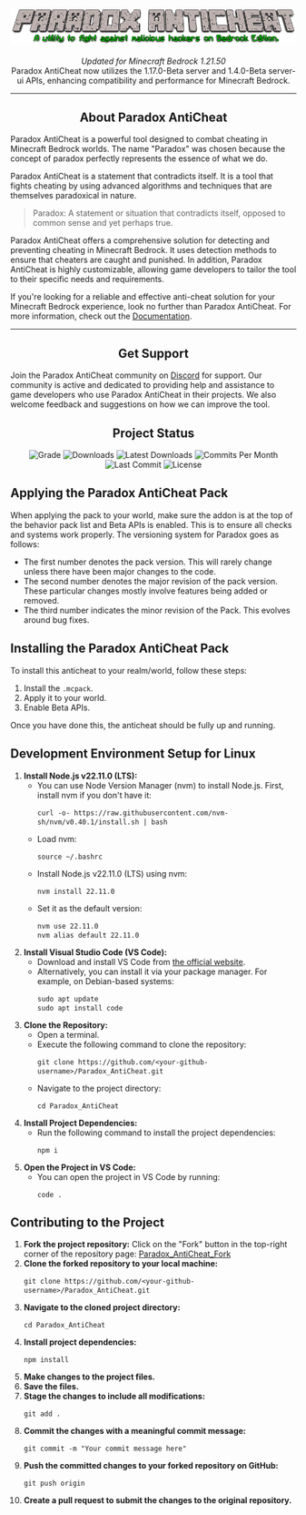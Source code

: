 <div align="center">
  <img src="docs\Media\paradox-header.png" alt="Paradox AntiCheat Logo">
  <br><br>
  <div>
    <em>Updated for Minecraft Bedrock 1.21.50</em>
    <br>
    Paradox AntiCheat now utilizes the 1.17.0-Beta server and 1.4.0-Beta server-ui APIs, enhancing compatibility and performance for Minecraft Bedrock.
  </div>
</div>
<hr>
<div align="left">
  <div align="center">
    <h2>About Paradox AntiCheat</h2>
  </div>
  <p>Paradox AntiCheat is a powerful tool designed to combat cheating in Minecraft Bedrock worlds. The name "Paradox" was chosen because the concept of paradox perfectly represents the essence of what we do.</p>
  <p>Paradox AntiCheat is a statement that contradicts itself. It is a tool that fights cheating by using advanced algorithms and techniques that are themselves paradoxical in nature.</p>
  <blockquote>
    <p>Paradox: A statement or situation that contradicts itself, opposed to common sense and yet perhaps true.</p>
  </blockquote>
  <p>Paradox AntiCheat offers a comprehensive solution for detecting and preventing cheating in Minecraft Bedrock. It uses detection methods to ensure that cheaters are caught and punished. In addition, Paradox AntiCheat is highly customizable, allowing game developers to tailor the tool to their specific needs and requirements.</p>
  <p>If you're looking for a reliable and effective anti-cheat solution for your Minecraft Bedrock experience, look no further than Paradox AntiCheat. For more information, check out the <a href="https://visual1mpact.github.io/Paradox_AntiCheat/#/">Documentation</a>.</p>
</div>
<hr>
<div align="left">
  <div align="center">
    <h2>Get Support</h2>
  </div>
  <p>Join the Paradox AntiCheat community on <a href="https://discord.gg/qVd53N2xhq">Discord</a> for support. Our community is active and dedicated to providing help and assistance to game developers who use Paradox AntiCheat in their projects. We also welcome feedback and suggestions on how we can improve the tool.</p>
</div>

<div align="center">
  <h2>Project Status</h2>
  <img src="https://www.codefactor.io/repository/github/Visual1mpact/paradox_anticheat/badge/rewrite" alt="Grade">
  <img src="https://img.shields.io/github/downloads/Visual1mpact/Paradox_AntiCheat/total?style=plastic&logo=appveyor" alt="Downloads">
  <img src="https://img.shields.io/github/downloads/Visual1mpact/Paradox_AntiCheat/latest/total?style=plastic&logo=appveyor" alt="Latest Downloads">
  <img src="https://img.shields.io/github/commit-activity/m/Visual1mpact/Paradox_AntiCheat?style=plastic&logo=appveyor" alt="Commits Per Month">
  <img src="https://img.shields.io/github/last-commit/Visual1mpact/Paradox_AntiCheat?style=plastic&logo=appveyor" alt="Last Commit">
  <img src="https://img.shields.io/github/license/Visual1mpact/Paradox_AntiCheat?style=plastic&logo=appveyor" alt="License">
</div>

<h2>Applying the Paradox AntiCheat Pack</h2>
<p>When applying the pack to your world, make sure the addon is at the top of the behavior pack list and Beta APIs is enabled. This is to ensure all checks and systems work properly. The versioning system for Paradox goes as follows:</p>
<ul>
  <li>The first number denotes the pack version. This will rarely change unless there have been major changes to the code.</li>
  <li>The second number denotes the major revision of the pack version. These particular changes mostly involve features being added or removed.</li>
  <li>The third number indicates the minor revision of the Pack. This evolves around bug fixes.</li>
</ul>

<h2>Installing the Paradox AntiCheat Pack</h2>
<p>To install this anticheat to your realm/world, follow these steps:</p>
<ol>
  <li>Install the <code>.mcpack</code>.</li>
  <li>Apply it to your world.</li>
  <li>Enable Beta APIs.</li>
</ol>
<p>Once you have done this, the anticheat should be fully up and running.</p>

<h2>Development Environment Setup for Linux</h2>
<ol>
  <li><strong>Install Node.js v22.11.0 (LTS):</strong>
    <ul>
      <li>You can use Node Version Manager (nvm) to install Node.js. First, install nvm if you don't have it:
        <pre><code>curl -o- https://raw.githubusercontent.com/nvm-sh/nvm/v0.40.1/install.sh | bash</code></pre>
      </li>
      <li>Load nvm:
        <pre><code>source ~/.bashrc</code></pre>
      </li>
      <li>Install Node.js v22.11.0 (LTS) using nvm:
        <pre><code>nvm install 22.11.0</code></pre>
      </li>
      <li>Set it as the default version:
        <pre><code>nvm use 22.11.0
nvm alias default 22.11.0</code></pre>
      </li>
    </ul>
  </li>
  <li><strong>Install Visual Studio Code (VS Code):</strong>
    <ul>
      <li>Download and install VS Code from <a href="https://code.visualstudio.com/">the official website</a>.</li>
      <li>Alternatively, you can install it via your package manager. For example, on Debian-based systems:
        <pre><code>sudo apt update
sudo apt install code</code></pre>
      </li>
    </ul>
  </li>
  <li><strong>Clone the Repository:</strong>
    <ul>
      <li>Open a terminal.</li>
      <li>Execute the following command to clone the repository:
        <pre><code>git clone https://github.com/&lt;your-github-username&gt;/Paradox_AntiCheat.git</code></pre>
      </li>
      <li>Navigate to the project directory:
        <pre><code>cd Paradox_AntiCheat</code></pre>
      </li>
    </ul>
  </li>
  <li><strong>Install Project Dependencies:</strong>
    <ul>
      <li>Run the following command to install the project dependencies:
        <pre><code>npm i</code></pre>
      </li>
    </ul>
  </li>
  <li><strong>Open the Project in VS Code:</strong>
    <ul>
      <li>You can open the project in VS Code by running:
        <pre><code>code .</code></pre>
      </li>
    </ul>
  </li>
</ol>

<h2>Contributing to the Project</h2>
<ol>
  <li><strong>Fork the project repository:</strong> Click on the "Fork" button in the top-right corner of the repository page: <a href="https://github.com/Visual1mpact/Paradox_AntiCheat/fork">Paradox_AntiCheat_Fork</a></li>
  <li><strong>Clone the forked repository to your local machine:</strong>
    <pre><code>git clone https://github.com/&lt;your-github-username&gt;/Paradox_AntiCheat.git</code></pre>
  </li>
  <li><strong>Navigate to the cloned project directory:</strong>
    <pre><code>cd Paradox_AntiCheat</code></pre>
  </li>
  <li><strong>Install project dependencies:</strong>
    <pre><code>npm install</code></pre>
  </li>
  <li><strong>Make changes to the project files.</strong></li>
  <li><strong>Save the files.</strong></li>
  <li><strong>Stage the changes to include all modifications:</strong>
    <pre><code>git add .</code></pre>
  </li>
  <li><strong>Commit the changes with a meaningful commit message:</strong>
    <pre><code>git commit -m "Your commit message here"</code></pre>
  </li>
  <li><strong>Push the committed changes to your forked repository on GitHub:</strong>
    <pre><code>git push origin</code></pre>
  </li>
  <li><strong>Create a pull request to submit the changes to the original repository.</strong></li>
</ol>
